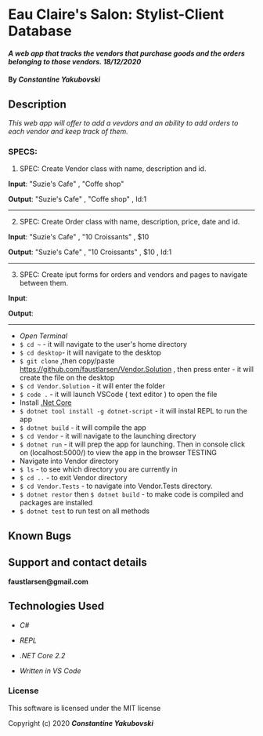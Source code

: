 # Eau Claire's Salon: Stylist-Client Database

#### _A web app that tracks the vendors that purchase goods and the orders belonging to those vendors. 18/12/2020_

#### By _**Constantine Yakubovski**_ 

## Description 
_This web app will offer to add a vevdors and an ability to add orders to each vendor and keep track of them._

### SPECS: ###

1. SPEC: Create Vendor class with name, description and id.

**Input**: "Suzie's Cafe" , "Coffe shop" 

**Output**: "Suzie's Cafe" , "Coffe shop" , Id:1
____________________________________________________________________________________

2. SPEC: Create Order class with name, description, price, date and id.

**Input**:  "Suzie's Cafe" , "10 Croissants" , $10

**Output**: "Suzie's Cafe" , "10 Croissants" , $10 , Id:1
____________________________________________________________________________________

3. SPEC: Create iput forms for orders and  vendors and pages to navigate between them.

**Input**: 

**Output**: 
____________________________________________________________________________________


-  _Open Terminal_
-  `$ cd ~` - it will navigate to the user's home directory
-  `$ cd desktop`- it will navigate to the desktop
-  `$ git clone` ,then copy/paste https://github.com/faustlarsen/Vendor.Solution , then press enter - it will create the file on the desktop
-  `$ cd Vendor.Solution` - it will enter the folder
-  `$ code .` - it will launch VSCode ( text editor ) to open the file
-   Install  [.Net Core](https://dotnet.microsoft.com/download/dotnet-core/2.2)
-  `$ dotnet tool install -g dotnet-script`  - it will instal REPL to run the app
-  `$ dotnet build` - it will compile the app
-  `$ cd Vendor` - it will navigate to the launching directory
-  `$ dotnet run` - it will prep the app for launching. Then in console click on (localhost:5000/) to view the app in the browser
TESTING
- Navigate into Vendor directory
-  `$ ls` - to see which directory you are currently in
-  `$ cd ..` - to exit Vendor directory
-  `$ cd Vendor.Tests` - to navigate into Vendor.Tests directory.
-  `$ dotnet restor` then `$ dotnet build` - to make code is compiled and packages are installed
-  `$ dotnet test` to run test on all methods

## Known Bugs

## Support and contact details

__faustlarsen@gmail.com__

## Technologies Used

-  _C#_

-  _REPL_

-  _.NET Core 2.2_

-  _Written in VS Code_

### License

This software is licensed under the MIT license

Copyright (c) 2020 **_Constantine Yakubovski_**


